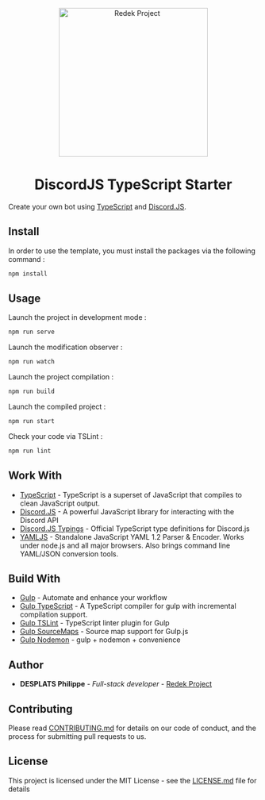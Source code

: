 <p align="center">
    <a href="https://www.redekproject.fr/" target="_blank">
        <img alt="Redek Project" src="https://www.redekproject.fr/public_data/images/Logo%20medium.png" width="300">
    </a>
</p>

<h1 align="center">
    DiscordJS TypeScript Starter
</h1>

Create your own bot using [TypeScript](https://www.typescriptlang.org/) and [Discord.JS](https://discord.js.org/#/).

## Install
In order to use the template, you must install the packages via the following command :
```bash
npm install
```

## Usage
Launch the project in development mode :
```bash
npm run serve
```

Launch the modification observer :
```bash
npm run watch
```

Launch the project compilation :
```bash
npm run build
```

Launch the compiled project :
```bash
npm run start
```

Check your code via TSLint :
```bash
npm run lint
```

## Work With
* [TypeScript](https://github.com/Microsoft/TypeScript) - TypeScript is a superset of JavaScript that compiles to clean JavaScript output.
* [Discord.JS](https://github.com/discordjs/discord.js) - A powerful JavaScript library for interacting with the Discord API
* [Discord.JS Typings](https://github.com/discordjs/discord.js-typings) - Official TypeScript type definitions for Discord.js
* [YAMLJS](https://github.com/jeremyfa/yaml.js) - Standalone JavaScript YAML 1.2 Parser & Encoder. Works under node.js and all major browsers. Also brings command line YAML/JSON conversion tools.

## Build With
* [Gulp](https://github.com/gulpjs/gulp) - Automate and enhance your workflow
* [Gulp TypeScript](https://github.com/ivogabe/gulp-typescript) - A TypeScript compiler for gulp with incremental compilation support.
* [Gulp TSLint](https://github.com/panuhorsmalahti/gulp-tslint) - TypeScript linter plugin for Gulp
* [Gulp SourceMaps](https://github.com/gulp-sourcemaps/gulp-sourcemaps) - Source map support for Gulp.js
* [Gulp Nodemon](https://github.com/JacksonGariety/gulp-nodemon) - gulp + nodemon + convenience

## Author
* **DESPLATS Philippe** - *Full-stack developer* - [Redek Project](https://github.com/RedekProject/)

## Contributing

Please read [CONTRIBUTING.md](https://github.com/RedekProject/DiscordJS-TypeScript-Starter/blob/master/CONTRIBUTING.md) for details on our code of conduct, and the process for submitting pull requests to us.

## License
This project is licensed under the MIT License - see the [LICENSE.md](https://github.com/RedekProject/DiscordJS-TypeScript-Starter/blob/master/LICENSE) file for details